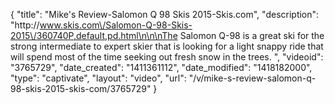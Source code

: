 {
    "title": "Mike's Review-Salomon Q 98 Skis 2015-Skis.com",
    "description": "http:\/\/www.skis.com\/Salomon-Q-98-Skis-2015\/360740P,default,pd.html\n\n\nThe Salomon Q-98 is a great ski for the strong intermediate to expert skier that is looking for a light snappy ride that will spend most of the time seeking out fresh snow in the trees. ",
    "videoid": "3765729",
    "date_created": "1411361112",
    "date_modified": "1418182000",
    "type": "captivate",
    "layout": "video",
    "url": "\/v\/mike-s-review-salomon-q-98-skis-2015-skis-com\/3765729"
}